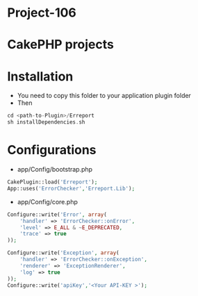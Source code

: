 Project-106
=============

CakePHP projects
================
Installation
=============
- You need to copy this folder to your application plugin folder
- Then

```php
cd <path-to-Plugin>/Erreport
sh installDependencies.sh
```

Configurations
====================

- app/Config/bootstrap.php

```php
CakePlugin::load('Erreport');
App::uses('ErrorChecker','Erreport.Lib');
```
- app/Config/core.php

```php
Configure::write('Error', array(
    'handler' => 'ErrorChecker::onError',
    'level' => E_ALL & ~E_DEPRECATED,
    'trace' => true
));

Configure::write('Exception', array(
    'handler' => 'ErrorChecker::onException',
    'renderer' => 'ExceptionRenderer',
    'log' => true
));
Configure::write('apiKey','<Your API-KEY >');

```

